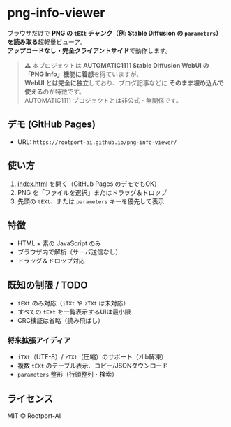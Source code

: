 # png-info-viewer

ブラウザだけで **PNG の `tEXt` チャンク（例: Stable Diffusion の `parameters`）を読み取る**超軽量ビューア。  
**アップロードなし・完全クライアントサイド**で動作します。

> ⚠️ 本プロジェクトは **AUTOMATIC1111 Stable Diffusion WebUI の「PNG Info」機能に着想**を得ていますが、  
> **WebUI とは完全に独立**しており、ブログ記事などに **そのまま埋め込んで使える**のが特徴です。  
> AUTOMATIC1111 プロジェクトとは非公式・無関係です。

## デモ (GitHub Pages)
- URL: `https://rootport-ai.github.io/png-info-viewer/`

## 使い方
1. [index.html](./index.html) を開く（GitHub Pages のデモでもOK）
2. PNG を「ファイルを選択」またはドラッグ＆ドロップ
3. 先頭の `tEXt`、または `parameters` キーを優先して表示

## 特徴
- HTML + 素の JavaScript のみ
- ブラウザ内で解析（サーバ送信なし）
- ドラッグ＆ドロップ対応

## 既知の制限 / TODO
- `tEXt` のみ対応（`iTXt` や `zTXt` は未対応）
- すべての `tEXt` を一覧表示するUIは最小限
- CRC検証は省略（読み飛ばし）

### 将来拡張アイディア
- `iTXt`（UTF-8）/ `zTXt`（圧縮）のサポート（zlib解凍）
- 複数 `tEXt` のテーブル表示、コピー/JSONダウンロード
- `parameters` 整形（行頭整列・検索）

## ライセンス
MIT © Rootport-AI
